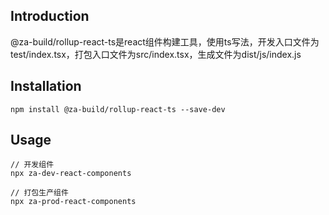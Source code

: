 ## Introduction
@za-build/rollup-react-ts是react组件构建工具，使用ts写法，开发入口文件为test/index.tsx，打包入口文件为src/index.tsx，生成文件为dist/js/index.js

## Installation
```
npm install @za-build/rollup-react-ts --save-dev
```

## Usage
```
// 开发组件
npx za-dev-react-components

// 打包生产组件
npx za-prod-react-components
```
